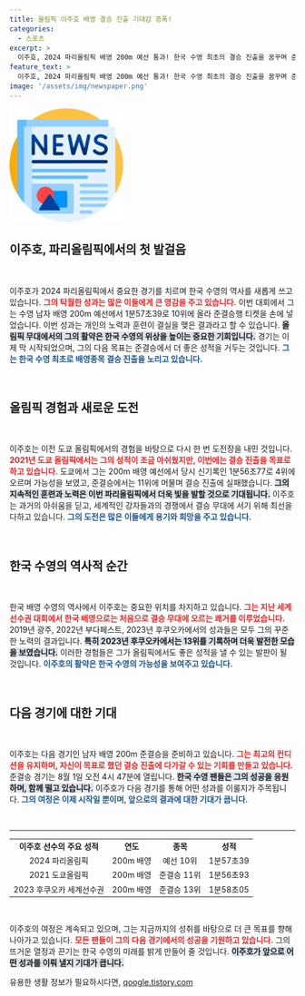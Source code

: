 ```yaml
---
title: 올림픽 이주호 배영 결승 진출 기대감 증폭!
categories:
  - 스포츠
excerpt: >
  이주호, 2024 파리올림픽 배영 200m 예선 통과! 한국 수영 최초의 결승 진출을 꿈꾸며 준결승에 도전합니다. 올림픽의 격돌에서 역사적인 순간이 기다리고 있습니다!
feature_text: >
  이주호, 2024 파리올림픽 배영 200m 예선 통과! 한국 수영 최초의 결승 진출을 꿈꾸며 준결승에 도전합니다. 올림픽의 격돌에서 역사적인 순간이 기다리고 있습니다!
image: '/assets/img/newspaper.png'
---
```


<p><img src="/assets/img/newspaper.png" alt="kimp 속보" /></p>

<p><h2 data-ke-size="size26">이주호, 파리올림픽에서의 첫 발걸음</h2><p data-ke-size="size16">&nbsp;</p></p>

<p>이주호가 2024 파리올림픽에서 중요한 경기를 치르며 한국 수영의 역사를 새롭게 쓰고 있습니다. <b><span style="color: #ee2323;">그의 탁월한 성과는 많은 이들에게 큰 영감을 주고 있습니다.</span></b> 이번 대회에서 그는 수영 남자 배영 200m 예선에서 1분57초39로 10위에 올라 준결승행 티켓을 손에 넣었습니다. 이번 성과는 개인의 노력과 훈련이 결실을 맺은 결과라고 할 수 있습니다. <b><span style="background-color: #21538527;">올림픽 무대에서의 그의 활약은 한국 수영의 위상을 높이는 중요한 기회입니다.</span></b> 경기는 이제 막 시작되었으며, 그의 다음 목표는 준결승에서 더 좋은 성적을 거두는 것입니다. <b><span style="color: #1a5490;">그는 한국 수영 최초로 배영종목 결승 진출을 노리고 있습니다.</span></b> </p>

<p data-ke-size="size16">&nbsp;</p>

<p><h2 data-ke-size="size26">올림픽 경험과 새로운 도전</h2><p data-ke-size="size16">&nbsp;</p></p>

<p>이주호는 이전 도쿄 올림픽에서의 경험을 바탕으로 다시 한 번 도전장을 내민 것입니다. <b><span style="color: #ee2323;">2021년 도쿄 올림픽에서는 그의 성적이 조금 아쉬웠지만, 이번에는 결승 진출을 목표로 하고 있습니다.</span></b> 도쿄에서 그는 200m 배영 예선에서 당시 신기록인 1분56초77로 4위에 오르며 가능성을 보였고, 준결승에서는 11위에 머물며 결승 진출에 실패했습니다. <b><span style="background-color: #21538527;">그의 지속적인 훈련과 노력은 이번 파리올림픽에서 더욱 빛을 발할 것으로 기대됩니다.</span></b> 이주호는 과거의 아쉬움을 딛고, 세계적인 강자들과의 경쟁에서 결승 무대에 서기 위해 최선을 다하고 있습니다. <b><span style="color: #1a5490;">그의 도전은 많은 이들에게 용기와 희망을 주고 있습니다.</span></b></p>

<p data-ke-size="size16">&nbsp;</p>

<p><h2 data-ke-size="size26">한국 수영의 역사적 순간</h2><p data-ke-size="size16">&nbsp;</p></p>

<p>한국 배영 수영의 역사에서 이주호는 중요한 위치를 차지하고 있습니다. <b><span style="color: #ee2323;">그는 지난 세계선수권 대회에서 한국 배영으로는 처음으로 결승 무대에 오르는 쾌거를 이루었습니다.</span></b> 2019년 광주, 2022년 부다페스트, 2023년 후쿠오카에서의 성과들은 모두 그의 꾸준한 노력의 결과입니다. <b><span style="background-color: #21538527;">특히 2023년 후쿠오카에서는 13위를 기록하며 더욱 발전한 모습을 보였습니다.</span></b> 이러한 경험들은 그가 올림픽에서도 좋은 성적을 낼 수 있는 발판이 될 것입니다. <b><span style="color: #1a5490;">이주호의 활약은 한국 수영의 가능성을 보여주고 있습니다.</span></b></p>

<p data-ke-size="size16">&nbsp;</p>

<p><h2 data-ke-size="size26">다음 경기에 대한 기대</h2><p data-ke-size="size16">&nbsp;</p></p>

<p>이주호는 다음 경기인 남자 배영 200m 준결승을 준비하고 있습니다. <b><span style="color: #ee2323;">그는 최고의 컨디션을 유지하며, 자신이 목표로 했던 결승 진출에 다가갈 수 있는 기회를 만들고 있습니다.</span></b> 준결승 경기는 8월 1일 오전 4시 47분에 열립니다. <b><span style="background-color: #21538527;">한국 수영 팬들은 그의 성공을 응원하며, 함께 떨고 있습니다.</span></b> 이주호가 다음 경기를 통해 어떤 성과를 이룰지가 주목됩니다. <b><span style="color: #1a5490;">그의 여정은 이제 시작일 뿐이며, 앞으로의 결과에 대한 기대가 큽니다.</span></b></p>

<p data-ke-size="size16">&nbsp;</p>

<hr>

<table style="border-collapse: collapse; width: 100%;">
<tbody>
<tr>
<td style="text-align: center; height: 17px;"><b>이주호 선수의 주요 성적</b></td>
<td style="text-align: center; height: 17px;"><b>연도</b></td>
<td style="text-align: center; height: 17px;"><b>종목</b></td>
<td style="text-align: center; height: 17px;"><b>성적</b></td>
</tr>
<tr>
<td style="text-align: center; height: 17px;">2024 파리올림픽</td>
<td style="text-align: center; height: 17px;">200m 배영</td>
<td style="text-align: center; height: 17px;">예선 10위</td>
<td style="text-align: center; height: 17px;">1분57초39</td>
</tr>
<tr>
<td style="text-align: center; height: 17px;">2021 도쿄올림픽</td>
<td style="text-align: center; height: 17px;">200m 배영</td>
<td style="text-align: center; height: 17px;">준결승 11위</td>
<td style="text-align: center; height: 17px;">1분56초93</td>
</tr>
<tr>
<td style="text-align: center; height: 17px;">2023 후쿠오카 세계선수권</td>
<td style="text-align: center; height: 17px;">200m 배영</td>
<td style="text-align: center; height: 17px;">준결승 13위</td>
<td style="text-align: center; height: 17px;">1분58초05</td>
</tr>
</tbody>
</table>

<p data-ke-size="size16">&nbsp;</p>

<p>이주호의 여정은 계속되고 있으며, 그는 지금까지의 성취를 바탕으로 더 큰 목표를 향해 나아가고 있습니다. <b><span style="color: #ee2323;">모든 팬들이 그의 다음 경기에서의 성공을 기원하고 있습니다.</span></b> 그의 뜨거운 열정과 끈기는 한국 수영의 미래를 밝게 만들어 줄 것입니다. <b><span style="background-color: #21538527;">이주호가 앞으로 어떤 성과를 이뤄 낼지 기대가 큽니다.</span></b></p>
유용한 생활 정보가 필요하시다면, <a href="https://qoogle.tistory.com" rel="dofollow">qoogle.tistory.com</a>


